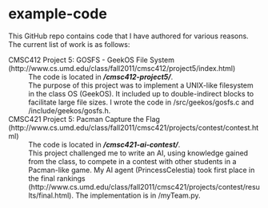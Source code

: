 example-code
============

This GitHub repo contains code that I have authored for various reasons. The current list of work is as follows:


<dl>
  <dt>CMSC412 Project 5: GOSFS - GeekOS File System (http://www.cs.umd.edu/class/fall2011/cmsc412/project5/index.html)</dt>
  <dd>The code is located in <strong><em>/cmsc412-project5/</em></strong>.</dd>
  <dd>The purpose of this project was to implement a UNIX-like filesystem in the class OS (GeekOS). It included up to double-indirect blocks to facilitate large file sizes. I wrote the code in /src/geekos/gosfs.c and /include/geekos/gosfs.h.</dd>
  <dt>CMSC421 Project 5: Pacman Capture the Flag (http://www.cs.umd.edu/class/fall2011/cmsc421/projects/contest/contest.html)</dt>
  <dd>The code is located in <strong><em>/cmsc421-ai-contest/</em></strong>.</dd>
  <dd>This project challenged me to write an AI, using knowledge gained from the class, to compete in a contest with other students in a Pacman-like game. My AI agent (PrincessCelestia) took first place in the final rankings (http://www.cs.umd.edu/class/fall2011/cmsc421/projects/contest/results/final.html). The implementation is in /myTeam.py.</dd>
</dl>



